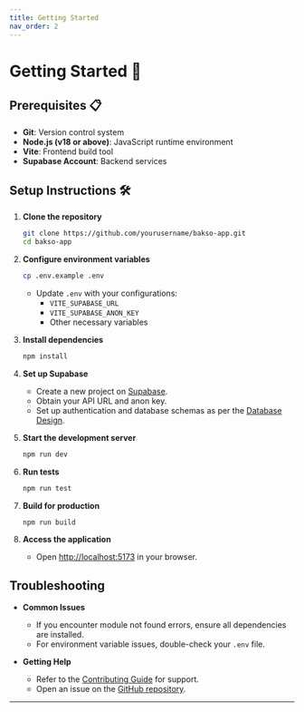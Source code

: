 ```yaml
---
title: Getting Started
nav_order: 2
---
```


# **Getting Started 🚀**

## Prerequisites 📋

- **Git**: Version control system
- **Node.js (v18 or above)**: JavaScript runtime environment
- **Vite**: Frontend build tool
- **Supabase Account**: Backend services

## Setup Instructions 🛠️

1. **Clone the repository**
   ```bash
   git clone https://github.com/yourusername/bakso-app.git
   cd bakso-app
   ```

2. **Configure environment variables**
   ```bash
   cp .env.example .env
   ```

   - Update `.env` with your configurations:
     - `VITE_SUPABASE_URL`
     - `VITE_SUPABASE_ANON_KEY`
     - Other necessary variables

3. **Install dependencies**
   ```bash
   npm install
   ```

4. **Set up Supabase**
   - Create a new project on [Supabase](https://supabase.io/).
   - Obtain your API URL and anon key.
   - Set up authentication and database schemas as per the [Database Design](/docs/database-design.md).

5. **Start the development server**
   ```bash
   npm run dev
   ```

6. **Run tests**
   ```bash
   npm run test
   ```

7. **Build for production**
   ```bash
   npm run build
   ```

8. **Access the application**
   - Open [http://localhost:5173](http://localhost:5173) in your browser.

## **Troubleshooting**

- **Common Issues**
  - If you encounter module not found errors, ensure all dependencies are installed.
  - For environment variable issues, double-check your `.env` file.

- **Getting Help**
  - Refer to the [Contributing Guide](/docs/contributing.md) for support.
  - Open an issue on the [GitHub repository](https://github.com/Stradivary/bakso-app/issues).

---
